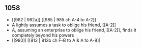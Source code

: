 ## 1058
- [[982 | 982a]] [[985 | 985 ch A-4 to A-2]] 
- A lightly assumes a task to oblige his friend, [[A-2]]
- A, assuming an enterprise to oblige his friend, [[A-2]], finds it completely beyond his powers
- [[980]] [[812 | 812b ch F-B to A &amp; A to A-8]] 

